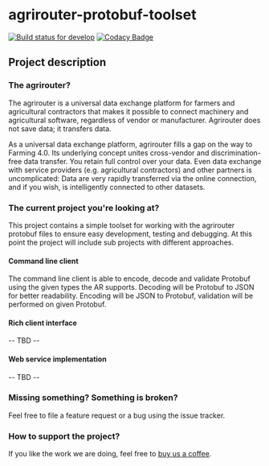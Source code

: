 # agrirouter-protobuf-toolset

[![Build status for develop](https://travis-ci.com/saschadoemer/agrirouter-protobuf-toolset.svg?branch=develop)](https://travis-ci.com/saschadoemer/agrirouter-protobuf-toolset)
[![Codacy Badge](https://api.codacy.com/project/badge/Grade/3f2f2fb0c18b47b983e2144ff3ebd95c)](https://www.codacy.com/app/cf4thqgxcnxaovouxtnv/agrirouter-protobuf-toolset?utm_source=github.com&amp;utm_medium=referral&amp;utm_content=saschadoemer/agrirouter-protobuf-toolset&amp;utm_campaign=Badge_Grade)

## Project description

### The agrirouter?

The agrirouter is a universal data exchange platform for farmers and agricultural contractors that makes it possible to connect machinery and agricultural software, regardless of vendor or manufacturer. Agrirouter does not save data; it transfers data.

As a universal data exchange platform, agrirouter fills a gap on the way to Farming 4.0. Its underlying concept unites cross-vendor and discrimination-free data transfer. You retain full control over your data. Even data exchange with service providers (e.g. agricultural contractors) and other partners is uncomplicated: Data are very rapidly transferred via the online connection, and if you wish, is intelligently connected to other datasets.

### The current project you're looking at?

This project contains a simple toolset for working with the agrirouter protobuf files to ensure easy development, testing and debugging. At this point the project will include sub projects with different approaches.

#### Command line client

The command line client is able to encode, decode and validate Protobuf using the given types the AR supports. Decoding will be Protobuf to JSON for better readability. Encoding will be JSON to Protobuf, validation will be performed on given Protobuf.

#### Rich client interface 

-- TBD --

#### Web service implementation

-- TBD --

### Missing something? Something is broken?

Feel free to file a feature request or a bug using the issue tracker.

### How to support the project?

If you like the work we are doing, feel free to [buy us a coffee](buymeacoff.ee/ks0iWGZlR).
